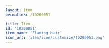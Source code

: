 ```yaml
---
layout: item
permalink: /10200051

title: Item
id: '10200051'
item_name: 'Flaming Hair'
icon_url: 'item/icon/customize/10200051.png'
---
```

